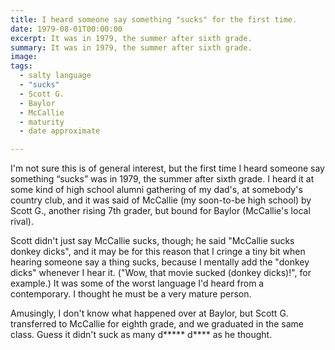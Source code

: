 ```yaml
---
title: I heard someone say something "sucks" for the first time.
date: 1979-08-01T00:00:00
excerpt: It was in 1979, the summer after sixth grade.
summary: It was in 1979, the summer after sixth grade.
image: 
tags:
  - salty language
  - "sucks"
  - Scott G.
  - Baylor
  - McCallie
  - maturity
  - date approximate

---
```


I'm not sure this is of general interest, but the first time I heard someone say something “sucks” was in 1979, the summer after sixth grade. I heard it at some kind of high school alumni gathering of my dad's, at somebody's country club, and it was said of McCallie (my soon-to-be high school) by Scott G., another rising 7th grader, but bound for Baylor (McCallie's local rival). 

Scott didn't just say McCallie sucks, though; he said "McCallie sucks donkey dicks", and it may be for this reason that I cringe a tiny bit when hearing someone say a thing sucks, because I mentally add the "donkey dicks" whenever I hear it. ("Wow, that movie sucked (donkey dicks)!", for example.) It was some of the worst language I'd heard from a contemporary. I thought he must be a very mature person.

Amusingly, I don't know what happened over at Baylor, but Scott G. transferred to McCallie for eighth grade, and we graduated in the same class. Guess it didn't suck as many d***** d**** as he thought.
